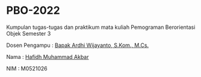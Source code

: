 # PBO-2022
Kumpulan tugas-tugas dan praktikum mata kuliah Pemograman Berorientasi Objek Semester 3

Dosen Pengampu : [Bapak Ardhi Wijayanto, S.Kom., M.Cs.](http://github.com/ardhiesta)

Nama : [Hafidh Muhammad Akbar](http://github.com/hafidhmuhammadakbar)

NIM : M0521026
